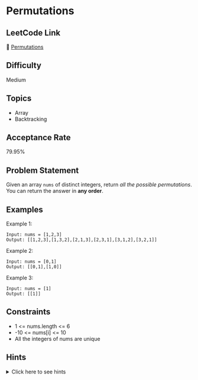 # Permutations

## LeetCode Link
🔗 [Permutations](https://leetcode.com/problems/permutations)

## Difficulty
Medium

## Topics
- Array
- Backtracking

## Acceptance Rate
79.95%

## Problem Statement
Given an array `nums` of distinct integers, return *all the possible permutations*. You can return the answer in **any order**.

## Examples
Example 1:
```
Input: nums = [1,2,3]
Output: [[1,2,3],[1,3,2],[2,1,3],[2,3,1],[3,1,2],[3,2,1]]
```

Example 2:
```
Input: nums = [0,1]
Output: [[0,1],[1,0]]
```

Example 3:
```
Input: nums = [1]
Output: [[1]]
```

## Constraints
- 1 <= nums.length <= 6
- -10 <= nums[i] <= 10
- All the integers of nums are unique

## Hints
<details>
<summary>Click here to see hints</summary>

1. Think about using backtracking to generate all possible permutations
2. For each position, try placing each remaining number
3. Keep track of used numbers to avoid duplicates
4. Use recursion to build permutations step by step
5. Remember to restore the state when backtracking

</details>
